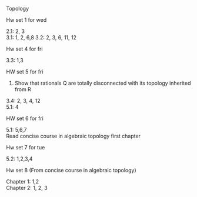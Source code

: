 Topology

Hw set 1 for wed

2.1: 2, 3  
3.1: 1, 2, 6,8
3.2: 2, 3, 6, 11, 12  

Hw set 4 for fri

3.3: 1,3

HW set 5 for fri

1. Show that rationals Q are totally disconnected with its topology inherited from R

3.4: 2, 3, 4, 12  
5.1: 4  

HW set 6 for fri

5.1: 5,6,7  
Read concise course in algebraic topology first chapter

Hw set 7 for tue

5.2: 1,2,3,4  

Hw set 8 (From concise course in algebraic topology)

Chapter 1: 1,2  
Chapter 2: 1, 2, 3


<!-- , 5, 6 -->
<!--  -->
<!-- set 9 (You may also take a look at Munkres, Topology, as well Concise course in algebraic topology by Peter May)  -->
<!-- 5.2: 1, 2, 3, 4 -->

